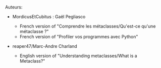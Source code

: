 Auteurs:

* MordicusEtCubitus : Gaël Pegliasco
    - French version of "Comprendre les métaclasses/Qu'est-ce qu'une métaclasse ?"
    - French version of "Profiler vos programmes avec Python"

* reaper47/Marc-Andre Charland
   - English version of "Understanding metaclasses/What is a Metaclass?"
